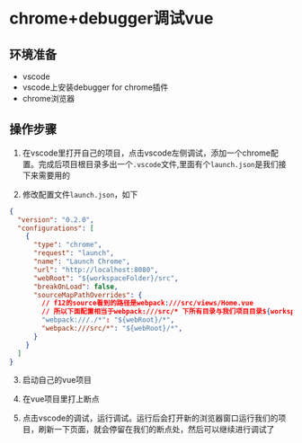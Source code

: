 # chrome+debugger调试vue

## 环境准备
- vscode
- vscode上安装debugger for chrome插件
- chrome浏览器

## 操作步骤
1. 在vscode里打开自己的项目，点击vscode左侧调试，添加一个chrome配置。完成后项目根目录多出一个`.vscode`文件,里面有个`launch.json`是我们接下来需要用的

2. 修改配置文件`launch.json`，如下
```json
{
  "version": "0.2.0",
  "configurations": [
    {
      "type": "chrome",
      "request": "launch",
      "name": "Launch Chrome",
      "url": "http://localhost:8080",
      "webRoot": "${workspaceFolder}/src",
      "breakOnLoad": false,
      "sourceMapPathOverrides": {
        // f12的source看到的路径是webpack:///src/views/Home.vue
        // 所以下面配置相当于webpack:///src/* 下所有目录与我们项目目录${workspaceFolder}/src/下所有文件做映射
        "webpack:///./*": "${webRoot}/*", 
        "webpack:///src/*": "${webRoot}/*", 
      }
    }
  ]
}
```

3. 启动自己的vue项目

4. 在vue项目里打上断点

5. 点击vscode的调试，运行调试。运行后会打开新的浏览器窗口运行我们的项目，刷新一下页面，就会停留在我们的断点处，然后可以继续进行调试了
